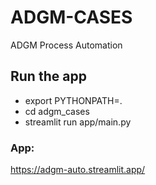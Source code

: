 # ADGM-CASES

ADGM Process Automation

## Run the app
<!-- for fixing import issues -->
- export PYTHONPATH=.  
- cd adgm_cases  
- streamlit run app/main.py  

### App:

https://adgm-auto.streamlit.app/